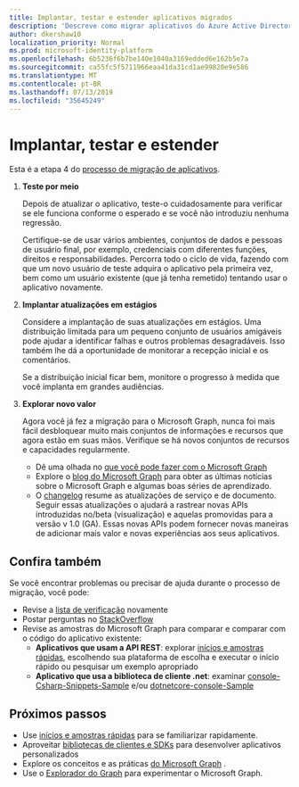 ```yaml
---
title: Implantar, testar e estender aplicativos migrados
description: 'Descreve como migrar aplicativos do Azure Active Directory (Azure AD) para usar a API do Microsoft Graph (REST); isso aborda a etapa 3: implantar, testar e estender.'
author: dkershaw10
localization_priority: Normal
ms.prod: microsoft-identity-platform
ms.openlocfilehash: 6b5236f6b7be140e1040a3169edded6e162b5e7a
ms.sourcegitcommit: ca55fc5f5711966eaa41da31cd1ae99820e9e586
ms.translationtype: MT
ms.contentlocale: pt-BR
ms.lasthandoff: 07/13/2019
ms.locfileid: "35645249"
---
```

# <a name="deploy-test-and-extend"></a>Implantar, testar e estender

Esta é a etapa 4 do [processo de migração de aplicativos](migrate-azure-ad-graph-planning-checklist.md).

1.  **Teste por meio**

    Depois de atualizar o aplicativo, teste-o cuidadosamente para verificar se ele funciona conforme o esperado e se você não introduziu nenhuma regressão.  

    Certifique-se de usar vários ambientes, conjuntos de dados e pessoas de usuário final, por exemplo, credenciais com diferentes funções, direitos e responsabilidades. Percorra todo o ciclo de vida, fazendo com que um novo usuário de teste adquira o aplicativo pela primeira vez, bem como um usuário existente (que já tenha remetido) tentando usar o aplicativo novamente.

2.  **Implantar atualizações em estágios**

    Considere a implantação de suas atualizações em estágios.  Uma distribuição limitada para um pequeno conjunto de usuários amigáveis pode ajudar a identificar falhas e outros problemas desagradáveis.  Isso também lhe dá a oportunidade de monitorar a recepção inicial e os comentários.

    Se a distribuição inicial ficar bem, monitore o progresso à medida que você implanta em grandes audiências.

3.  **Explorar novo valor**

    Agora você já fez a migração para o Microsoft Graph, nunca foi mais fácil desbloquear muito mais conjuntos de informações e recursos que agora estão em suas mãos. Verifique se há novos conjuntos de recursos e capacidades regularmente.  

    - Dê uma olhada no [que você pode fazer com o Microsoft Graph](/graph/examples)
    - Explore o [blog do Microsoft Graph](/graph/blogs) para obter as últimas notícias sobre o Microsoft Graph e algumas boas séries de aprendizado.
    - O [changelog](/greaph/changelog) resume as atualizações de serviço e de documento. Seguir essas atualizações o ajudará a rastrear novas APIs introduzidas no/beta (visualização) e aquelas promovidas para a versão v 1.0 (GA).  Essas novas APIs podem fornecer novas maneiras de adicionar mais valor e novas experiências aos seus aplicativos.  

## <a name="see-also"></a>Confira também

Se você encontrar problemas ou precisar de ajuda durante o processo de migração, você pode:

- Revise a [lista de verificação](migrate-azure-ad-graph-overview.md) novamente
- Postar perguntas no [StackOverflow](https://stackoverflow.com/questions/tagged/microsoft-graph)
- Revise as amostras do Microsoft Graph para comparar e comparar com o código do aplicativo existente:
  - **Aplicativos que usam a API REST**: explorar [inícios e amostras rápidas](https://developer.microsoft.com/graph/get-started), escolhendo sua plataforma de escolha e executar o início rápido ou pesquisar um exemplo apropriado
  - **Aplicativo que usa a biblioteca de cliente .net**: examinar [console-Csharp-Snippets-Sample](https://github.com/microsoftgraph/console-csharp-snippets-sample) e/ou [dotnetcore-console-Sample](https://github.com/microsoftgraph/dotnetcore-console-sample)

## <a name="next-steps"></a>Próximos passos

- Use [inícios e amostras rápidas](/graph/get-started) para se familiarizar rapidamente.
- Aproveitar [bibliotecas de clientes e SDKs](https://developer.microsoft.com/graph/get-started) para desenvolver aplicativos personalizados 
- Explore os conceitos e as práticas [do Microsoft Graph](/graph/overview) .
- Use o [Explorador do Graph](https://aka.ms/ge) para experimentar o Microsoft Graph.
